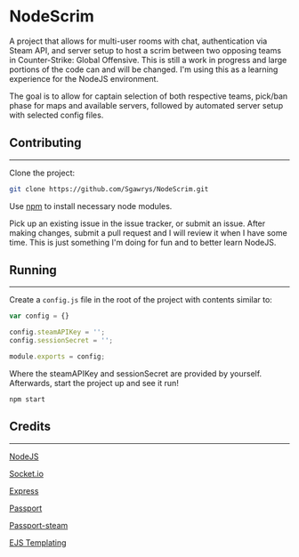 # NodeScrim

A project that allows for multi-user rooms with chat, authentication via Steam API, and server setup to host a scrim between
two opposing teams in Counter-Strike: Global Offensive. This is still a work in progress and large portions of the code can
and will be changed. I'm using this as a learning experience for the NodeJS environment.

The goal is to allow for captain selection of both respective teams, pick/ban phase for maps and available servers, followed by
automated server setup with selected config files.

## Contributing
---------------------

Clone the project:
```bash
git clone https://github.com/Sgawrys/NodeScrim.git
````

Use [npm](https://www.npmjs.com/) to install necessary node modules.

Pick up an existing issue in the issue tracker, or submit an issue. After making changes, submit a pull request
and I will review it when I have some time. This is just something I'm doing for fun and to better learn NodeJS.

## Running
----------------------

Create a `config.js` file in the root of the project with contents similar to:

```javascript
var config = {}

config.steamAPIKey = '';
config.sessionSecret = '';

module.exports = config;
```

Where the steamAPIKey and sessionSecret are provided by yourself. Afterwards, start the project up and
see it run!

```
npm start
```

## Credits
------------------------------

[NodeJS](https://nodejs.org/)

[Socket.io](http://socket.io/)

[Express](http://expressjs.com/)

[Passport](https://github.com/jaredhanson/passport)

[Passport-steam](https://github.com/liamcurry/passport-steam)

[EJS Templating](http://www.embeddedjs.com/)
